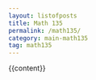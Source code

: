 ```yaml
---
layout: listofposts
title: Math 135
permalink: /math135/
category: main-math135
tag: math135
---
```


{{content}}
